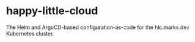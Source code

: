 # happy-little-cloud
The Helm and ArgoCD-based configuration-as-code for the hlc.marks.dev Kubernetes cluster.
